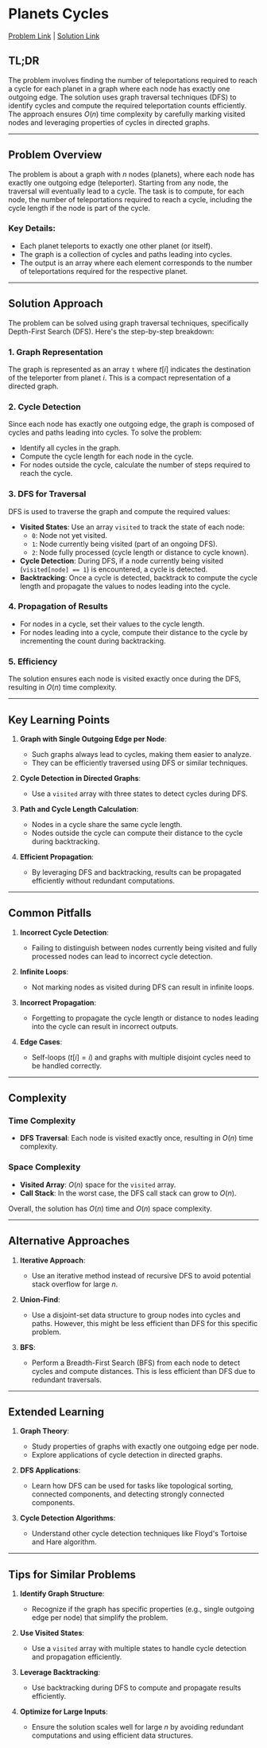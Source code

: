 # Planets Cycles

[Problem Link](https://cses.fi/problemset/task/1751) | [Solution Link](../../solutions/04_Graph_Algorithms/21_1751_Planets_Cycles.cpp)

## TL;DR

The problem involves finding the number of teleportations required to reach a cycle for each planet in a graph where each node has exactly one outgoing edge. The solution uses graph traversal techniques (DFS) to identify cycles and compute the required teleportation counts efficiently. The approach ensures $O(n)$ time complexity by carefully marking visited nodes and leveraging properties of cycles in directed graphs.

---

## Problem Overview

The problem is about a graph with $n$ nodes (planets), where each node has exactly one outgoing edge (teleporter). Starting from any node, the traversal will eventually lead to a cycle. The task is to compute, for each node, the number of teleportations required to reach a cycle, including the cycle length if the node is part of the cycle.

### Key Details:
- Each planet teleports to exactly one other planet (or itself).
- The graph is a collection of cycles and paths leading into cycles.
- The output is an array where each element corresponds to the number of teleportations required for the respective planet.

---

## Solution Approach

The problem can be solved using graph traversal techniques, specifically Depth-First Search (DFS). Here's the step-by-step breakdown:

### 1. **Graph Representation**
The graph is represented as an array `t` where $t[i]$ indicates the destination of the teleporter from planet $i$. This is a compact representation of a directed graph.

### 2. **Cycle Detection**
Since each node has exactly one outgoing edge, the graph is composed of cycles and paths leading into cycles. To solve the problem:
- Identify all cycles in the graph.
- Compute the cycle length for each node in the cycle.
- For nodes outside the cycle, calculate the number of steps required to reach the cycle.

### 3. **DFS for Traversal**
DFS is used to traverse the graph and compute the required values:
- **Visited States**: Use an array `visited` to track the state of each node:
  - `0`: Node not yet visited.
  - `1`: Node currently being visited (part of an ongoing DFS).
  - `2`: Node fully processed (cycle length or distance to cycle known).
- **Cycle Detection**: During DFS, if a node currently being visited (`visited[node] == 1`) is encountered, a cycle is detected.
- **Backtracking**: Once a cycle is detected, backtrack to compute the cycle length and propagate the values to nodes leading into the cycle.

### 4. **Propagation of Results**
- For nodes in a cycle, set their values to the cycle length.
- For nodes leading into a cycle, compute their distance to the cycle by incrementing the count during backtracking.

### 5. **Efficiency**
The solution ensures each node is visited exactly once during the DFS, resulting in $O(n)$ time complexity.

---

## Key Learning Points

1. **Graph with Single Outgoing Edge per Node**:
   - Such graphs always lead to cycles, making them easier to analyze.
   - They can be efficiently traversed using DFS or similar techniques.

2. **Cycle Detection in Directed Graphs**:
   - Use a `visited` array with three states to detect cycles during DFS.

3. **Path and Cycle Length Calculation**:
   - Nodes in a cycle share the same cycle length.
   - Nodes outside the cycle can compute their distance to the cycle during backtracking.

4. **Efficient Propagation**:
   - By leveraging DFS and backtracking, results can be propagated efficiently without redundant computations.

---

## Common Pitfalls

1. **Incorrect Cycle Detection**:
   - Failing to distinguish between nodes currently being visited and fully processed nodes can lead to incorrect cycle detection.

2. **Infinite Loops**:
   - Not marking nodes as visited during DFS can result in infinite loops.

3. **Incorrect Propagation**:
   - Forgetting to propagate the cycle length or distance to nodes leading into the cycle can result in incorrect outputs.

4. **Edge Cases**:
   - Self-loops ($t[i] = i$) and graphs with multiple disjoint cycles need to be handled correctly.

---

## Complexity

### Time Complexity
- **DFS Traversal**: Each node is visited exactly once, resulting in $O(n)$ time complexity.

### Space Complexity
- **Visited Array**: $O(n)$ space for the `visited` array.
- **Call Stack**: In the worst case, the DFS call stack can grow to $O(n)$.

Overall, the solution has $O(n)$ time and $O(n)$ space complexity.

---

## Alternative Approaches

1. **Iterative Approach**:
   - Use an iterative method instead of recursive DFS to avoid potential stack overflow for large $n$.

2. **Union-Find**:
   - Use a disjoint-set data structure to group nodes into cycles and paths. However, this might be less efficient than DFS for this specific problem.

3. **BFS**:
   - Perform a Breadth-First Search (BFS) from each node to detect cycles and compute distances. This is less efficient than DFS due to redundant traversals.

---

## Extended Learning

1. **Graph Theory**:
   - Study properties of graphs with exactly one outgoing edge per node.
   - Explore applications of cycle detection in directed graphs.

2. **DFS Applications**:
   - Learn how DFS can be used for tasks like topological sorting, connected components, and detecting strongly connected components.

3. **Cycle Detection Algorithms**:
   - Understand other cycle detection techniques like Floyd's Tortoise and Hare algorithm.

---

## Tips for Similar Problems

1. **Identify Graph Structure**:
   - Recognize if the graph has specific properties (e.g., single outgoing edge per node) that simplify the problem.

2. **Use Visited States**:
   - Use a `visited` array with multiple states to handle cycle detection and propagation efficiently.

3. **Leverage Backtracking**:
   - Use backtracking during DFS to compute and propagate results efficiently.

4. **Optimize for Large Inputs**:
   - Ensure the solution scales well for large $n$ by avoiding redundant computations and using efficient data structures.